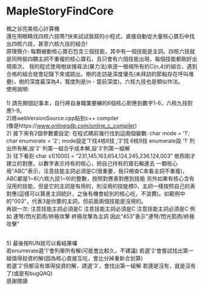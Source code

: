 # MapleStoryFindCore
楓之谷完美核心計算機<br>
還在用眼睛找四核六技嗎?快來試試我寫的小程式，直接自動從大量核心寶石中找出四核六技，甚至六核九技的組合!
<br>
原理簡介:
每顆被動核心寶石包含三個技能，其中有一個技能是主詞。四核六技就是同時裝四顆主詞不重複的核心寶石，且只會有六個技能出現，每個技能都剛好出現兩次。
我的程式使用樹狀搜尋法(暴力法)來逐一檢視所有的C(n,4)的組合，遇到合格的組合就會記錄下來或跳出。樹的走訪是深度優先(未拜訪的節點存在呼叫堆疊)，樹的深度最深為4，寬度則是(n - 當前深度)。六核九技也是類似作法。<br>
使用說明:<br><br>
1)
請先開個記事本，自行將自身職業要練的6個核心對應到數字1-6，六核九技對應1-9。
<br>
2)將webVersionSource.cpp貼到c++ compiler<br>(像是https://www.onlinegdb.com/online_c_compiler)
<br>
2)
接下來有2個參數要設定:
在程式碼前幾行找到這兩個變數:
char mode = '1';
char enumerate = '2';
mode設定'1'找4核6技 ,'2'找 6核9技
enumerate設 '1' 列出所有解,設'2' 列第一組合乎成本解,設'3'列第一組解
<br>
3)
往下看到
char s1[1000] = "231,145,163,654,124,245,236,124,003"
依照剛才建立的對應，以數字表示持有的核心，把自己持有的寶石輸進去
一顆核心用"ABC"表示，注意技能主詞必須是C(很重要，我只檢查C來看主詞不重複)，ABC都是1~6(六核九技1~9)的整數，按照對應表對應到技能
另外如果有核心含有沒用的技能，但是它的主詞是有用的，則沒用的技能標0，主詞一樣按照自己的表對應(這樣可以算進主詞統計，之後有機會給別的核心吃，不浪費)。如範例中的"003"，代表3是你要的主詞，但前面兩個技能是沒用的。
<br>
再說一次:
注意技能主詞必須是C
注意技能主詞必須是C
注意技能主詞必須是C
例如 連弩/閃光箭雨/終極攻擊
終極攻擊為主詞
因此"453"表示"連弩/閃光箭雨/終極攻擊"

<br>
5)
最後按RUN就可以看結果囉
<br>
若enumerate選'1'會列舉所有解(可能會比較久，不建議)
若選'2'會嘗試找出第一組值得投資的解(因為核心直接互吃，會比分掉重新合划算)
<br>
若選'2'但都沒有值得投資的解，請選'3'，會找出第一組解
若還是沒有，就是沒有了(或是有bugQAQ)
<br>
感謝閱讀
<br>

